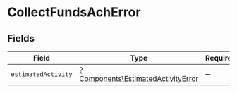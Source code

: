 # CollectFundsAchError


## Fields

| Field                                                                                   | Type                                                                                    | Required                                                                                | Description                                                                             |
| --------------------------------------------------------------------------------------- | --------------------------------------------------------------------------------------- | --------------------------------------------------------------------------------------- | --------------------------------------------------------------------------------------- |
| `estimatedActivity`                                                                     | [?Components\EstimatedActivityError](../../Models/Components/EstimatedActivityError.md) | :heavy_minus_sign:                                                                      | N/A                                                                                     |